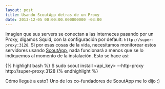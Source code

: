 ```yaml
---
layout: post
title: Usando ScoutApp detras de un Proxy
date: 2013-12-05 00:00:00.000000000 -03:00
---
```

Imagien que sus servers se conectan a las interneces pasando por un Proxy, digamos Squid, con la configuración por default: `http://super-proxy:3128`. Si por esas cosas de la vida, necesitamos monitorear estos servidores usando [ScoutApp](http://scoutapp.com), nada funcionará a menos que se lo indiquemos al momento de la instalación. Esto se hace así:

{% highlight bash %}
$ sudo scout install <api_key> --http-proxy http://super-proxy:3128
{% endhighlight %}

Cómo llegué a esto? Uno de los co-fundadores de ScoutApp me lo dijo :)

